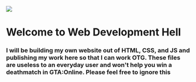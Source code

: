 <img src="img/readmeimage.png">
<h1>Welcome to Web Development Hell</h1>

<h3>I will be building my own website out of HTML, CSS, and JS and publishing my work here so that I can work OTG. These files are useless to an everyday user and won't help you win a deathmatch in GTA:Online. Please feel free to ignore this</h3>
